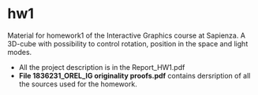 # hw1
Material for homework1 of the Interactive Graphics course at Sapienza.
A 3D-cube with possibility to control rotation, position in the space and light modes. 
* All the project description is in the Report_HW1.pdf
* **File 1836231_OREL_IG originality proofs.pdf** contains dersription of all the sources used for the homework.
